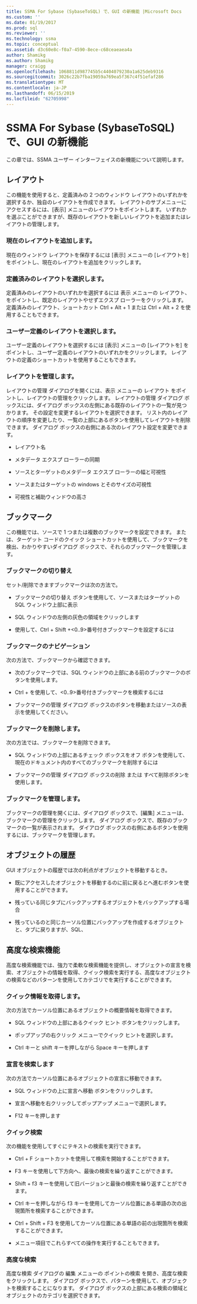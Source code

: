 ```yaml
---
title: SSMA For Sybase (SybaseToSQL) で、GUI の新機能 |Microsoft Docs
ms.custom: ''
ms.date: 01/19/2017
ms.prod: sql
ms.reviewer: ''
ms.technology: ssma
ms.topic: conceptual
ms.assetid: d3c60e8c-f0a7-4590-8ece-c68ceaeaea4a
author: Shamikg
ms.author: Shamikg
manager: craigg
ms.openlocfilehash: 1068811d987745b5c4404079230a1a625deb9316
ms.sourcegitcommit: 3026c22b7fba19059a769ea5f367c4f51efaf286
ms.translationtype: MT
ms.contentlocale: ja-JP
ms.lasthandoff: 06/15/2019
ms.locfileid: "62705998"
---
```

# <a name="new-gui-features-in-ssma-for-sybase-sybasetosql"></a>SSMA For Sybase (SybaseToSQL) で、GUI の新機能
この章では、SSMA ユーザー インターフェイスの新機能について説明します。  
  
## <a name="layouts"></a>レイアウト  
この機能を使用すると、定義済みの 2 つのウィンドウ レイアウトのいずれかを選択するか、独自のレイアウトを作成できます。 レイアウトのサブメニューにアクセスするには、[表示] メニューのレイアウトをポイントします。 いずれかを選ぶことができますが、既存のレイアウトを新しいレイアウトを追加またはレイアウトの管理します。  
  
### <a name="add-current-layout"></a>現在のレイアウトを追加します。  
現在のウィンドウ レイアウトを保存するには [表示] メニューの [レイアウトを] をポイントし、現在のレイアウトを追加をクリックします。  
  
### <a name="choose-predefined-layout"></a>定義済みのレイアウトを選択します。  
定義済みのレイアウトのいずれかを選択するには 表示 メニューの レイアウト、 をポイントし、既定のレイアウトやせずエクスプ ローラーをクリックします。 定義済みのレイアウト、ショートカット Ctrl + Alt + 1 または Ctrl + Alt + 2 を使用することもできます。  
  
### <a name="choose-user-defined-layout"></a>ユーザー定義のレイアウトを選択します。  
ユーザー定義のレイアウトを選択するには [表示] メニューの [レイアウトを] をポイントし、ユーザー定義のレイアウトのいずれかをクリックします。 レイアウトの定義のショートカットを使用することもできます。  
  
### <a name="manage-layouts"></a>レイアウトを管理します。  
レイアウトの管理 ダイアログを開くには、表示 メニューの レイアウト をポイントし、レイアウトの管理をクリックします。 レイアウトの管理 ダイアログ ボックスには、ダイアログ ボックスの左側にある既存のレイアウトの一覧が見つかります。 その設定を変更するレイアウトを選択できます。 リスト内のレイアウトの順序を変更したり、一覧の上部にあるボタンを使用してレイアウトを削除できます。 ダイアログ ボックスの右側にある次のレイアウト設定を変更できます。  
  
-   レイアウト名  
  
-   メタデータ エクスプ ローラーの同期  
  
-   ソースとターゲットのメタデータ エクスプ ローラーの幅と可視性  
  
-   ソースまたはターゲットの windows とそのサイズの可視性  
  
-   可視性と補助ウィンドウの高さ  
  
## <a name="bookmarks"></a>ブックマーク  
この機能では、ソースで 1 つまたは複数のブックマークを設定できます。 または、ターゲット コードのクイック ショートカットを使用して、ブックマークを検出、わかりやすいダイアログ ボックスで、それらのブックマークを管理します。  
  
### <a name="toggle-bookmark"></a>ブックマークの切り替え  
セット/削除できますブックマークは次の方法で。  
  
-   ブックマークの切り替え ボタンを使用して、ソースまたはターゲットの SQL ウィンドウ上部に表示  
  
-   SQL ウィンドウの左側の灰色の領域をクリックします  
  
-   使用して、Ctrl + Shift +&lt;0..9&gt;番号付きブックマークを設定するには  
  
### <a name="bookmark-navigation"></a>ブックマークのナビゲーション  
次の方法で、ブックマークから確認できます。  
  
-   次のブックマークでは、SQL ウィンドウの上部にある前のブックマークのボタンを使用します。  
  
-   Ctrl + を使用して、&lt;0..9&gt;番号付きブックマークを検索するには  
  
-   ブックマークの管理 ダイアログ ボックスのボタンを移動またはソースの表示を使用してください。  
  
### <a name="removing-bookmark"></a>ブックマークを削除します。  
次の方法では、ブックマークを削除できます。  
  
-   SQL ウィンドウの上部にあるチェック ボックスをオフ ボタンを使用して、現在のドキュメント内のすべてのブックマークを削除するには  
  
-   ブックマークの管理 ダイアログ ボックスの削除 または すべて削除ボタンを使用します。  
  
### <a name="manage-bookmarks"></a>ブックマークを管理します。  
ブックマークの管理を開くには、ダイアログ ボックスで、[編集] メニューは、ブックマークの管理をクリックします。 ダイアログ ボックスで、既存のブックマークの一覧が表示されます。 ダイアログ ボックスの右側にあるボタンを使用するには、ブックマークを管理します。  
  
## <a name="object-history"></a>オブジェクトの履歴  
GUI オブジェクトの履歴では次の利点がオブジェクトを移動するとき。  
  
-   既にアクセスしたオブジェクトを移動するのに前に戻るとへ進むボタンを使用することができます。  
  
-   残っている同じタブにバックアップするオブジェクトをバックアップする場合  
  
-   残っているのと同じカーソル位置にバックアップを作成するオブジェクトと、タブに戻りますが、SQL、  
  
## <a name="advanced-search-capabilities"></a>高度な検索機能  
高度な検索機能では、強力で柔軟な検索機能を提供し、オブジェクトの宣言を検索、オブジェクトの情報を取得、クイック検索を実行する、高度なオブジェクトの検索などのパターンを使用してカテゴリでを実行することができます。  
  
### <a name="get-quick-information"></a>クイック情報を取得します。  
次の方法でカーソル位置にあるオブジェクトの概要情報を取得できます。  
  
-   SQL ウィンドウの上部にあるクイック ヒント ボタンをクリックします。  
  
-   ポップアップの右クリック メニューでクイック ヒントを選択します。  
  
-   Ctrl キーと shift キーを押しながら Space キーを押します  
  
### <a name="find-declaration"></a>宣言を検索します  
次の方法でカーソル位置にあるオブジェクトの宣言に移動できます。  
  
-   SQL ウィンドウの上に宣言へ移動 ボタンをクリックします。  
  
-   宣言へ移動を右クリックしてポップアップ メニューで選択します。  
  
-   F12 キーを押します  
  
### <a name="quick-search"></a>クイック検索  
次の機能を使用してすぐにテキストの検索を実行できます。  
  
-   Ctrl + F ショートカットを使用して検索を開始することができます。  
  
-   F3 キーを使用して下方向へ、最後の検索を繰り返すことができます。  
  
-   Shift + f3 キーを使用して旧バージョンと最後の検索を繰り返すことができます。  
  
-   Ctrl キーを押しながら f3 キーを使用してカーソル位置にある単語の次の出現箇所を検索することができます。  
  
-   Ctrl + Shift + F3 を使用してカーソル位置にある単語の前の出現箇所を検索することができます。  
  
-   メニュー項目でこれらすべての操作を実行することもできます。  
  
### <a name="advanced-search"></a>高度な検索  
高度な検索 ダイアログの 編集 メニューの ポイントの検索 を開き、高度な検索 をクリックします。 ダイアログ ボックスで、パターンを使用して、オブジェクトを検索することになります。 ダイアログ ボックスの上部にある検索の領域とオブジェクトのカテゴリを選択できます。  
  
